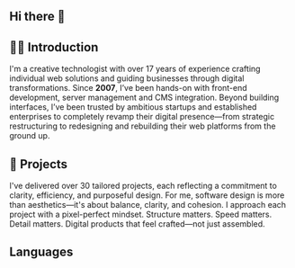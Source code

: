## Hi there 👋

## 👨‍💻 Introduction
I'm a creative technologist with over 17 years of experience crafting individual web solutions and guiding businesses through digital transformations. Since **2007**, I’ve been hands-on with front-end development, server management and CMS integration. Beyond building interfaces, I’ve been trusted by ambitious startups and established enterprises to completely revamp their digital presence—from strategic restructuring to redesigning and rebuilding their web platforms from the ground up.

## 💼 Projects
I've delivered over 30 tailored projects, each reflecting a commitment to clarity, efficiency, and purposeful design. For me, software design is more than aesthetics—it's about balance, clarity, and cohesion. I approach each project with a pixel-perfect mindset. Structure matters. Speed matters. Detail matters. Digital products that feel crafted—not just assembled.

## Languages



<!--
**cdnik/cdnik** is a ✨ _special_ ✨ repository because its `README.md` (this file) appears on your GitHub profile.

Here are some ideas to get you started:

- 🔭 I’m currently working on ...
- 🌱 I’m currently learning ...
- 👯 I’m looking to collaborate on ...
- 🤔 I’m looking for help with ...
- 💬 Ask me about ...
- 📫 How to reach me: ...
- 😄 Pronouns: ...
- ⚡ Fun fact: ...
-->
